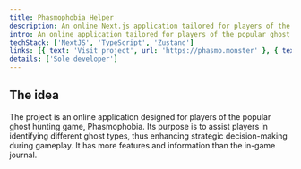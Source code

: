 ```yaml
---
title: Phasmophobia Helper
description: An online Next.js application tailored for players of the popular ghost hunting game, Phasmophobia.
intro: An online application tailored for players of the popular ghost hunting game, Phasmophobia. Built using TypeScript, this tool aids players in identifying different ghost types, thereby improving strategic decision-making during gameplay.
techStack: ['NextJS', 'TypeScript', 'Zustand']
links: [{ text: 'Visit project', url: 'https://phasmo.monster' }, { text: 'View code', url: 'https://github.com/graysonlee123/phasmophobia-helper' }]
details: ['Sole developer']
---
```


## The idea

The project is an online application designed for players of the popular ghost hunting game, Phasmophobia. Its purpose is to assist players in identifying different ghost types, thus enhancing strategic decision-making during gameplay. It has more features and information than the in-game journal.
